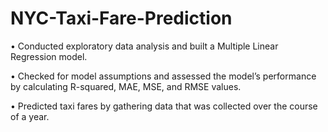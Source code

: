# NYC-Taxi-Fare-Prediction

•	Conducted exploratory data analysis and built a Multiple Linear Regression model.

•	Checked for model assumptions and assessed the model’s performance by calculating R-squared, MAE, MSE, and RMSE values.

•	Predicted taxi fares by gathering data that was collected over the course of a year.
